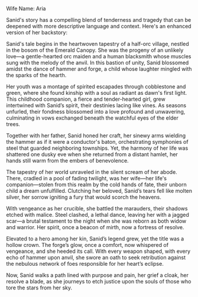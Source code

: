 Wife Name: Aria

Sanid's story has a compelling blend of tenderness and tragedy that can be deepened with more descriptive language and context. Here's an enhanced version of her backstory:

Sanid's tale begins in the heartwoven tapestry of a half-orc village, nestled in the bosom of the Emerald Canopy. She was the progeny of an unlikely love—a gentle-hearted orc maiden and a human blacksmith whose muscles sung with the melody of the anvil. In this bastion of unity, Sanid blossomed amidst the dance of hammer and forge, a child whose laughter mingled with the sparks of the hearth.

Her youth was a montage of spirited escapades through cobblestone and green, where she found kinship with a soul as radiant as dawn's first light. This childhood companion, a fierce and tender-hearted girl, grew intertwined with Sanid’s spirit, their destinies lacing like vines. As seasons unfurled, their fondness blossomed into a love profound and unwavering, culminating in vows exchanged beneath the watchful eyes of the elder trees.

Together with her father, Sanid honed her craft, her sinewy arms wielding the hammer as if it were a conductor's baton, orchestrating symphonies of steel that guarded neighboring townships. Yet, the harmony of her life was shattered one dusky eve when she returned from a distant hamlet, her hands still warm from the embers of benevolence.

The tapestry of her world unraveled in the silent scream of her abode. There, cradled in a pool of fading twilight, was her wife—her life's companion—stolen from this realm by the cold hands of fate, their unborn child a dream unfulfilled. Clutching her beloved, Sanid’s tears fell like molten silver, her sorrow igniting a fury that would scorch the heavens.

With vengeance as her crucible, she battled the marauders, their shadows etched with malice. Steel clashed, a lethal dance, leaving her with a jagged scar—a brutal testament to the night when she was reborn as both widow and warrior. Her spirit, once a beacon of mirth, now a fortress of resolve.

Elevated to a hero among her kin, Sanid’s legend grew, yet the title was a hollow crown. The forge’s glow, once a comfort, now whispered of vengeance, and she heeded its call. With every weapon shaped, with every echo of hammer upon anvil, she swore an oath to seek retribution against the nebulous network of foes responsible for her heart’s eclipse.

Now, Sanid walks a path lined with purpose and pain, her grief a cloak, her resolve a blade, as she journeys to etch justice upon the souls of those who tore the stars from her sky.